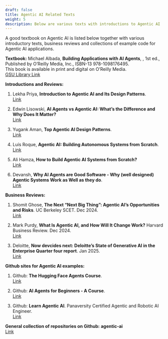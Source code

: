 ```yaml
---
draft: false
title: Agentic AI Related Texts
weight: 5
description: Below are various texts with introductions to Agentic AI
---
```

A good textbook on Agentic AI is listed below together with various introductory texts, business reviews and collections of example code for Agentic AI applications.
<!-- more -->


**Textbook:**
Michael Albada, **Building Applications with AI Agents**, , 1st ed., Published by O’Reilly Media, Inc., ISBN-13 978-1098176495. <br />
This book is available in print and digital on O’Reilly Media.<br />
[GSU Library Link](https://go.oreilly.com/georgia-state-university/library/view/building-applications-with/9781098176495/) 


**Introductions and Reviews:**
1. Lekha Priya, **Introduction to Agentic AI and Its Design Patterns**. <br />
[Link](https://lekha-bhan88.medium.com/introduction-to-agentic-ai-and-its-design-patterns-af8b7b3ef738)
 
2. Edwin Lisowski, **AI Agents vs Agentic AI: What’s the Difference and Why Does It Matter?** <br />
[Link](https://medium.com/@elisowski/ai-agents-vs-agentic-ai-whats-the-difference-and-why-does-it-matter-03159ee8c2b4)

3. Yugank Aman, **Top Agentic AI Design Patterns**. <br />
[Link](https://medium.com/@yugank.aman/top-agentic-ai-design-patterns-for-architecting-ai-systems-397798b44d5c)
 
4. Luís Roque, **Agentic AI: Building Autonomous Systems from Scratch**. <br />
[Link](https://towardsdatascience.com/agentic-ai-building-autonomous-systems-from-scratch-8f80b07229ea/)

5. Ali Hamza, **How to Build Agentic AI Systems from Scratch?** <br />
[Link](https://medium.com/@ali_hamza/how-to-build-agentic-ai-systems-from-scratch-22c33999df91)

6. Devansh, **Why AI Agents are Good Software - Why (well designed) Agentic Systems Work as Well as they do**. <br />[Link](https://machine-learning-made-simple.medium.com/why-ai-agents-are-good-software-0fc97b7a4d25)


**Business Reviews:**
1. Shomit Ghose, **The Next “Next Big Thing”: Agentic AI’s Opportunities and Risks**. UC Berkeley SCET. Dec 2024. <br />
[Link](https://scet.berkeley.edu/the-next-next-big-thing-agentic-ais-opportunities-and-risks/)

2. Mark Purdy, **What Is Agentic AI, and How Will It Change Work?** Harvard Business Review. Dec 2024.<br />
[Link](https://hbr.org/2024/12/what-is-agentic-ai-and-how-will-it-change-work)
 
3. Deloitte, **Now devcides next: Deloitte’s State of Generative AI in the Enterprise Quarter four report**. Jan 2025. <br />
[Link](https://www2.deloitte.com/content/dam/Deloitte/us/Documents/consulting/us-state-of-gen-ai-q4.pdf)


**Github sites for Agentic AI examples:**
1. Github: **The Hugging Face Agents Course**. <br />
[Link](https://github.com/huggingface/agents-course)

2. Github: **AI Agents for Beginners - A Course**. <br />
[Link](https://github.com/microsoft/ai-agents-for-beginners)

3. Github: **Learn Agentic AI**. Panaversity Certified Agentic and Robotic AI Engineer. <br />
[Link](https://github.com/panaversity/learn-agentic-ai)


**General collection of repositories on Github:**
**agentic-ai** <br />
[Link](https://github.com/topics/agentic-ai)
 